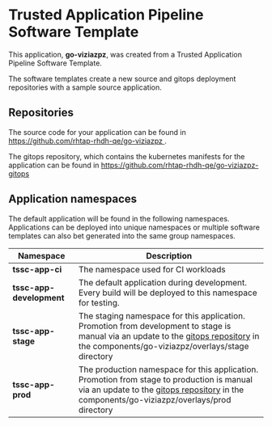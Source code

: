 # Trusted Application Pipeline Software Template

This application, **go-viziazpz**, was created from a Trusted Application Pipeline Software Template.

The software templates create a new source and gitops deployment repositories with a sample source application. 

## Repositories

The source code for your application can be found in [https://github.com/rhtap-rhdh-qe/go-viziazpz ](https://github.com/rhtap-rhdh-qe/go-viziazpz ).
 
The gitops repository, which contains the kubernetes manifests for the application can be found in 
[https://github.com/rhtap-rhdh-qe/go-viziazpz-gitops ](https://github.com/rhtap-rhdh-qe/go-viziazpz-gitops ) 

## Application namespaces 

The default application will be found in the following namespaces. Applications can be deployed into unique namespaces or multiple software templates can also bet generated into the same group namespaces.  

|  Namespace   |  Description   |  
| -------- | -------- |
| **tssc-app-ci** | The namespace used for CI workloads |
| **tssc-app-development** | The default application during development. Every build will be deployed to this namespace for testing. |
| **tssc-app-stage** | The staging namespace for this application. Promotion from development to stage is manual via an update to the [gitops repository](https://github.com/rhtap-rhdh-qe/go-viziazpz-gitops ) in the components/go-viziazpz/overlays/stage directory |
| **tssc-app-prod** | The production namespace for this application. Promotion from stage to production is manual via an update to the [gitops repository](https://github.com/rhtap-rhdh-qe/go-viziazpz-gitops ) in the components/go-viziazpz/overlays/prod directory |